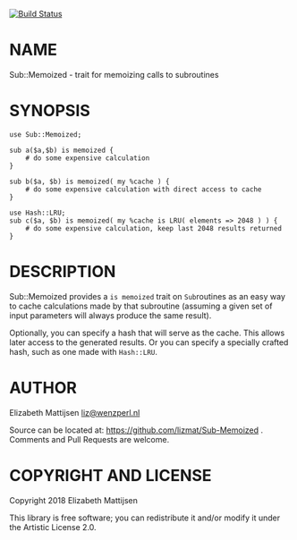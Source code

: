 [![Build Status](https://travis-ci.org/lizmat/Sub-Memoized.svg?branch=master)](https://travis-ci.org/lizmat/Sub-Memoized)

NAME
====

Sub::Memoized - trait for memoizing calls to subroutines

SYNOPSIS
========

    use Sub::Memoized;

    sub a($a,$b) is memoized {
        # do some expensive calculation
    }

    sub b($a, $b) is memoized( my %cache ) {
        # do some expensive calculation with direct access to cache
    }

    use Hash::LRU;
    sub c($a, $b) is memoized( my %cache is LRU( elements => 2048 ) ) {
        # do some expensive calculation, keep last 2048 results returned
    }

DESCRIPTION
===========

Sub::Memoized provides a `is memoized` trait on `Sub`routines as an easy way to cache calculations made by that subroutine (assuming a given set of input parameters will always produce the same result).

Optionally, you can specify a hash that will serve as the cache. This allows later access to the generated results. Or you can specify a specially crafted hash, such as one made with `Hash::LRU`.

AUTHOR
======

Elizabeth Mattijsen <liz@wenzperl.nl>

Source can be located at: https://github.com/lizmat/Sub-Memoized . Comments and Pull Requests are welcome.

COPYRIGHT AND LICENSE
=====================

Copyright 2018 Elizabeth Mattijsen

This library is free software; you can redistribute it and/or modify it under the Artistic License 2.0.

